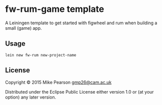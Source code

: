 # fw-rum-game template

A Leiningen template to get started with figwheel and rum when building a small (game) app.

## Usage

    lein new fw-rum new-project-name

## License

Copyright © 2015 Mike Pearson gmp26@cam.ac.uk

Distributed under the Eclipse Public License either version 1.0 or (at
your option) any later version.
